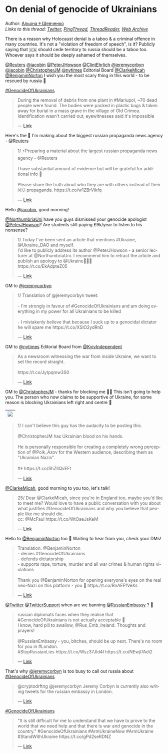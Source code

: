 # On denial of genocide of Ukrainians

Author: [Альона ꑭ Шевченко](https://twitter.com/cryptodrftng)  
*Links to this thread: [Twitter](https://twitter.com/cryptodrftng/status/1530420121008754688), [PingThread](https://pingthread.com/thread/1530420121008754688), [ThreadReader](https://threadreaderapp.com/thread/1530420121008754688.html), [Web Archive](https://web.archive.org/web/*/https://twitter.com/cryptodrftng/status/1530420121008754688)*

There is a reason why Holocaust denial is a taboo & a criminal offence in many countries. It's not a "violation of freedom of speech", is it? 
Publicly saying that 🇺🇦 should cede territory to russia should be a taboo too. Whoever says it should be deeply ashamed of themselves.

[@Reuters](https://twitter.com/Reuters) [@jacobin](https://twitter.com/jacobin) [@PeterJHowson](https://twitter.com/PeterJHowson) [@ClintEhrlich](https://twitter.com/ClintEhrlich) [@jeremycorbyn](https://twitter.com/jeremycorbyn) [@jacobin](https://twitter.com/jacobin) [@ChristopherJM](https://twitter.com/ChristopherJM) [@nytimes](https://twitter.com/nytimes) Editorial Board [@ClarkeMicah](https://twitter.com/ClarkeMicah) [@BenjaminNorton](https://twitter.com/BenjaminNorton) 
I wish you the most scary thing in this world - to be rescued by russia 💞

[#GenocideOfUkrainians](https://twitter.com/hashtag/GenocideOfUkrainians)

<blockquote class="twitter-tweet">
    <p lang="en" dir="ltr">
    During the removal of debris from one plant in #Mariupol, ~70 dead people were found. The bodies were packed in plastic bags &amp; taken away for burial in a mass grave in the village of Old Crimea. Identification wasn&#39;t carried out, eyewitnesses said it&#39;s impossible<br />
    </p>
    &mdash; <a href="https://twitter.com/OlenaHalushka/status/1530126830849638403">Link</a>
</blockquote>

Here's the 🧵 I'm making about the biggest russian propaganda news agency - [@Reuters](https://twitter.com/Reuters)

<blockquote class="twitter-tweet">
    <p lang="en" dir="ltr">
    1/ ⚡️Preparing a material about the largest russian propaganda news agency - @Reuters <br />
    <br />
    I have substantial amount of evidence but will be grateful for additional info 💅 <br />
    <br />
    Please share the truth about who they are with others instead of their 🇷🇺 propaganda. https://t.co/w1ZBrVikfq<br />
    </p>
    &mdash; <a href="https://twitter.com/cryptodrftng/status/1527477049438371841">Link</a>
</blockquote>

Hello [@jacobin](https://twitter.com/jacobin), good morning! 

[@NorthumbriaUni](https://twitter.com/NorthumbriaUni) have you guys dismissed your genocide apologist [@PeterJHowson](https://twitter.com/PeterJHowson)? Are students still paying £9k/year to listen to his nonsense?

<blockquote class="twitter-tweet">
    <p lang="en" dir="ltr">
    1/ Today I&#39;ve been sent an article that mentions #Ukraine, @Ukraine_DAO and myself. <br />
    I&#39;d like to publicly address its author @PeterJHowson - a senior lecturer at @NorthumbriaUni. I recommend him to retract the article and publish an apology to @Ukraine🧵🇺🇦<br />
    https://t.co/EkAdpteZ05<br />
    </p>
    &mdash; <a href="https://twitter.com/cryptodrftng/status/1505576857793671176">Link</a>
</blockquote>

GM to [@jeremycorbyn](https://twitter.com/jeremycorbyn)

<blockquote class="twitter-tweet">
    <p lang="en" dir="ltr">
    1/ Translation of @jeremycorbyn tweet:<br />
    <br />
    - I&#39;m strongly in favour of #GenocideOfUkrainians and am doing everything in my power for all Ukrainians to be killed<br />
    <br />
    - I mistakenly believe that because I suck up to a genocidal dictator he will spare me https://t.co/XSlO2ydRnD<br />
    </p>
    &mdash; <a href="https://twitter.com/cryptodrftng/status/1526508315609636864">Link</a>
</blockquote>

GM to [@nytimes](https://twitter.com/nytimes) Editorial Board from [@KyivIndependent](https://twitter.com/KyivIndependent)

<blockquote class="twitter-tweet">
    <p lang="en" dir="ltr">
    As a newsroom witnessing the war from inside Ukraine, we want to set the record straight. <br />
    <br />
    https://t.co/Jytpqmw3S0<br />
    </p>
    &mdash; <a href="https://twitter.com/KyivIndependent/status/1529158585300799488">Link</a>
</blockquote>

GM to [@ChristopherJM](https://twitter.com/ChristopherJM) - thanks for blocking me 💙💛 This isn't going to help you. The person who now claims to be supportive of Ukraine, for some reason is blocking Ukrainians left right and centre 🤣

| [![](https://pbs.twimg.com/media/FT0tlgnWAAE1Vxx.jpg)](https://pbs.twimg.com/media/FT0tlgnWAAE1Vxx.jpg) |
| :-: |

<blockquote class="twitter-tweet">
    <p lang="en" dir="ltr">
    1/ I can&#39;t believe this guy has the audacity to be posting this.<br />
    <br />
    @ChristopherJM has Ukrainian blood on his hands. <br />
    <br />
    He is personally responsible for creating a completely wrong perception of @Polk_Azov for the Western audience, describing them as &#34;Ukrainian Nazis&#34;.<br />
    <br />
    #ꑭ https://t.co/ShZIlQvEFt<br />
    </p>
    &mdash; <a href="https://twitter.com/cryptodrftng/status/1526353509356011520">Link</a>
</blockquote>

[@ClarkeMicah](https://twitter.com/ClarkeMicah), good morning to you too, let's talk!

<blockquote class="twitter-tweet">
    <p lang="en" dir="ltr">
    25/ Dear @ClarkeMicah, since you&#39;re in England too, maybe you&#39;d like to meet me? Would love to have a public conversation with you about what justifies #GenocideOfUkrainians and why you believe that people like me should die. <br />
    cc: @McFaul https://t.co/WtOaeJsKeM<br />
    </p>
    &mdash; <a href="https://twitter.com/cryptodrftng/status/1528617937317285888">Link</a>
</blockquote>

Hello to [@BenjaminNorton](https://twitter.com/BenjaminNorton) too 💞
Waiting to hear from you, check your DMs!

<blockquote class="twitter-tweet">
    <p lang="en" dir="ltr">
    Translation: @BenjaminNorton <br />
    - denies #GenocideOfUkrainians <br />
    - defends dictatorship<br />
    - supports rape, torture, murder and all war crimes &amp; human rights violations<br />
    <br />
    Thank you @BenjaminNorton for opening everyone&#39;s eyes on the real neo-Nazi on this platform - you 🤝 https://t.co/RnAEFfVeXs<br />
    </p>
    &mdash; <a href="https://twitter.com/cryptodrftng/status/1525704540506529792">Link</a>
</blockquote>

[@Twitter](https://twitter.com/Twitter) [@TwitterSupport](https://twitter.com/TwitterSupport) when are we banning [@RussianEmbassy](https://twitter.com/RussianEmbassy) ? 👀

<blockquote class="twitter-tweet">
    <p lang="en" dir="ltr">
    russian diplomats faces when they realise that #GenocideOfUkrainians is not actually acceptable 🤯<br />
    I know, hard pill to swallow, @Rus_Emb_Ireland. Thoughts and prayers! <br />
    <br />
    @RussianEmbassy - you, bitches, should be up next. There&#39;s no room for you in #London. <br />
     #StopRussianLies https://t.co/Wsz37JId4I https://t.co/NEwjl7Adi2<br />
    </p>
    &mdash; <a href="https://twitter.com/cryptodrftng/status/1511375089111085060">Link</a>
</blockquote>

That's why [@jeremycorbyn](https://twitter.com/jeremycorbyn) is too busy to call out russia about [#GenocideOfUkrainians](https://twitter.com/hashtag/GenocideOfUkrainians)

<blockquote class="twitter-tweet">
    <p lang="en" dir="ltr">
    @cryptodrftng @jeremycorbyn Jeremy Corbyn is currently also writing tweets for the russian embassy in London.<br />
    </p>
    &mdash; <a href="https://twitter.com/CCwafee/status/1530429109096132608">Link</a>
</blockquote>

[#GenocideOfUkrainians](https://twitter.com/hashtag/GenocideOfUkrainians)

<blockquote class="twitter-tweet">
    <p lang="en" dir="ltr">
    &#34;It is still difficult for me to understand that we have to prove to the world that we need help and that there is war and genocide in the country.&#34; #GenocideOfUkrainians #ArmUkraineNow #ArmUkraine #StandWithUkraine https://t.co/gPd2seRDNZ<br />
    </p>
    &mdash; <a href="https://twitter.com/cryptodrftng/status/1530405953874673664">Link</a>
</blockquote>
